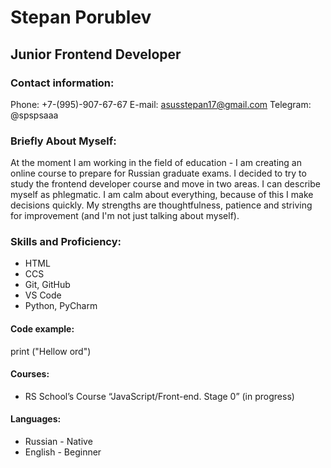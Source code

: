 # Stepan Porublev 

## Junior Frontend Developer

### Contact information:
Phone: +7-(995)-907-67-67
E-mail: asusstepan17@gmail.com
Telegram: @spspsaaa

### Briefly About Myself:
At the moment I am working in the field of education - I am creating an online course to prepare for Russian graduate exams. I decided to try to study the frontend developer course and move in two areas. I can describe myself as phlegmatic. I am calm about everything, because of this I make decisions quickly. My strengths are thoughtfulness, patience and striving for improvement (and I'm not just talking about myself).

### Skills and Proficiency:
* HTML
* CCS
* Git, GitHub
* VS Code
* Python, PyCharm

#### Code example:
print ("Hellow ord")

#### Courses:
* RS School’s Course “JavaScript/Front-end. Stage 0” (in progress)

#### Languages:
* Russian - Native
* English - Beginner

